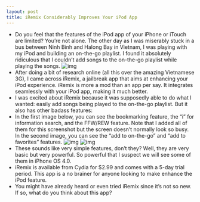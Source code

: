 ```yaml
---
layout: post
title: iRemix Considerably Improves Your iPod App
---
```

* Do you feel that the features of the iPod app of your iPhone or iTouch are limited? You’re not alone. The other day as I was miserably stuck in a bus between Ninh Binh and Halong Bay in Vietnam, I was playing with my iPod and building an on-the-go playlist. I found it absolutely ridiculous that I couldn’t add songs to the on-the-go playlist while playing the songs.
![img](http://media.idownloadblog.com/wp-content/uploads/2010/03/iremix.jpg)
* After doing a bit of research online (all this over the amazing Vietnamese 3G), I came across iRemix, a jailbreak app that aims at enhancing your iPod experience. iRemix is more a mod than an app per say. It integrates seamlessly with your iPod app, making it much better.
* I was excited about iRemix because it was supposedly able to do what I wanted: easily add songs being played to the on-the-go playlist. But it also has other badass features:
* In the first image below, you can see the bookmarking feature, the “i” for information search, and the FFW/REW feature. Note that I added all of them for this screenshot but the screen doesn’t normally look so busy. In the second image, you can see the “add to on-the-go” and “add to favorites” features.
![img](http://media.idownloadblog.com/wp-content/uploads/2010/03/iremix-features-95x80.jpg)
![img](http://media.idownloadblog.com/wp-content/uploads/2010/03/iremix-add-95x80.jpg)
* These sounds like very simple features, don’t they? Well, they are very basic but very powerful. So powerful that I suspect we will see some of them in iPhone OS 4.0.
* iRemix is available from Cydia for $2.99 and comes with a 5-day trial period. This app is a no brainer for anyone looking to make enhance the iPod feature.
* You might have already heard or even tried iRemix since it’s not so new. If so, what do you think about this app?

